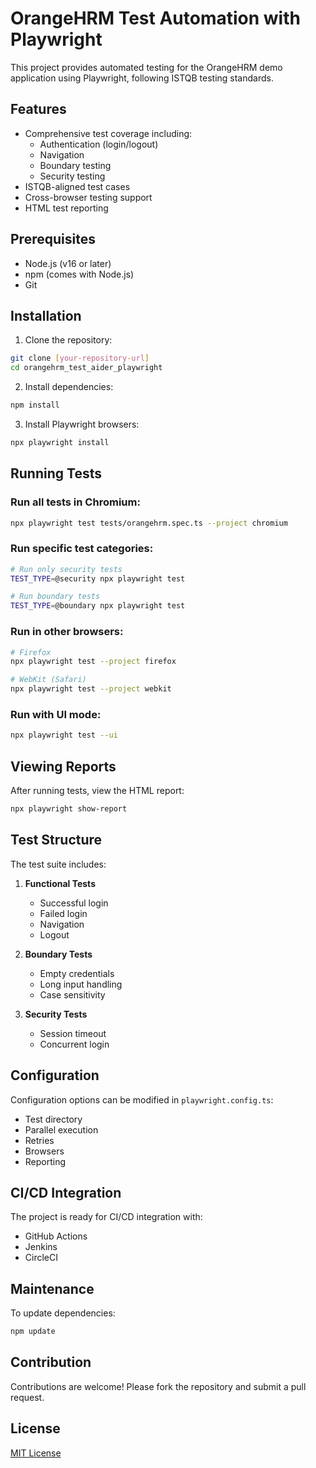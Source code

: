 # OrangeHRM Test Automation with Playwright

This project provides automated testing for the OrangeHRM demo application using Playwright, following ISTQB testing standards.

## Features

- Comprehensive test coverage including:
  - Authentication (login/logout)
  - Navigation
  - Boundary testing
  - Security testing
- ISTQB-aligned test cases
- Cross-browser testing support
- HTML test reporting

## Prerequisites

- Node.js (v16 or later)
- npm (comes with Node.js)
- Git

## Installation

1. Clone the repository:
```bash
git clone [your-repository-url]
cd orangehrm_test_aider_playwright
```

2. Install dependencies:
```bash
npm install
```

3. Install Playwright browsers:
```bash
npx playwright install
```

## Running Tests

### Run all tests in Chromium:
```bash
npx playwright test tests/orangehrm.spec.ts --project chromium
```

### Run specific test categories:
```bash
# Run only security tests
TEST_TYPE=@security npx playwright test

# Run boundary tests
TEST_TYPE=@boundary npx playwright test
```

### Run in other browsers:
```bash
# Firefox
npx playwright test --project firefox

# WebKit (Safari)
npx playwright test --project webkit
```

### Run with UI mode:
```bash
npx playwright test --ui
```

## Viewing Reports

After running tests, view the HTML report:
```bash
npx playwright show-report
```

## Test Structure

The test suite includes:

1. **Functional Tests**
   - Successful login
   - Failed login
   - Navigation
   - Logout

2. **Boundary Tests**
   - Empty credentials
   - Long input handling
   - Case sensitivity

3. **Security Tests**
   - Session timeout
   - Concurrent login

## Configuration

Configuration options can be modified in `playwright.config.ts`:
- Test directory
- Parallel execution
- Retries
- Browsers
- Reporting

## CI/CD Integration

The project is ready for CI/CD integration with:
- GitHub Actions
- Jenkins
- CircleCI

## Maintenance

To update dependencies:
```bash
npm update
```

## Contribution

Contributions are welcome! Please fork the repository and submit a pull request.

## License

[MIT License](LICENSE)
